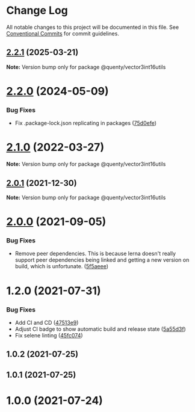 # Change Log

All notable changes to this project will be documented in this file.
See [Conventional Commits](https://conventionalcommits.org) for commit guidelines.

## [2.2.1](https://github.com/Quenty/NevermoreEngine/compare/@quenty/vector3int16utils@2.2.0...@quenty/vector3int16utils@2.2.1) (2025-03-21)

**Note:** Version bump only for package @quenty/vector3int16utils





# [2.2.0](https://github.com/Quenty/NevermoreEngine/compare/@quenty/vector3int16utils@2.1.0...@quenty/vector3int16utils@2.2.0) (2024-05-09)


### Bug Fixes

* Fix .package-lock.json replicating in packages ([75d0efe](https://github.com/Quenty/NevermoreEngine/commit/75d0efeef239f221d93352af71a5b3e930ec23c5))





# [2.1.0](https://github.com/Quenty/NevermoreEngine/compare/@quenty/vector3int16utils@2.0.1...@quenty/vector3int16utils@2.1.0) (2022-03-27)

**Note:** Version bump only for package @quenty/vector3int16utils





## [2.0.1](https://github.com/Quenty/NevermoreEngine/compare/@quenty/vector3int16utils@2.0.0...@quenty/vector3int16utils@2.0.1) (2021-12-30)

**Note:** Version bump only for package @quenty/vector3int16utils





# [2.0.0](https://github.com/Quenty/NevermoreEngine/compare/@quenty/vector3int16utils@1.2.0...@quenty/vector3int16utils@2.0.0) (2021-09-05)


### Bug Fixes

* Remove peer dependencies. This is because lerna doesn't really support peer dependencies being linked and getting a new version on build, which is unfortunate. ([5f5aeee](https://github.com/Quenty/NevermoreEngine/commit/5f5aeeea8de9975435309e53679f0ef7064f9dd0))





# 1.2.0 (2021-07-31)


### Bug Fixes

* Add CI and CD ([47513e9](https://github.com/Quenty/NevermoreEngine/commit/47513e9b568162707534af132396dd8756947dd3))
* Adjust CI badge to show automatic build and release state ([5a55d3f](https://github.com/Quenty/NevermoreEngine/commit/5a55d3f19bf8d66a760d67da9b56ed47fab74656))
* Fix selene linting ([45fc074](https://github.com/Quenty/NevermoreEngine/commit/45fc07489ee59127ac6582689f19a0e87c1e5b5a))



## 1.0.2 (2021-07-25)



## 1.0.1 (2021-07-25)



# 1.0.0 (2021-07-24)
